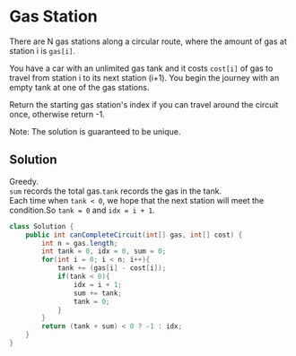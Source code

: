 # Gas Station
There are N gas stations along a circular route, where the amount of gas at station i is `gas[i]`.

You have a car with an unlimited gas tank and it costs `cost[i]` of gas to travel from station i to its next station (i+1). You begin the journey with an empty tank at one of the gas stations.

Return the starting gas station's index if you can travel around the circuit once, otherwise return -1.

Note:
The solution is guaranteed to be unique.
## Solution
Greedy.  
`sum` records the total gas.`tank` records the gas in the tank.  
Each time when `tank < 0`, we hope that the next station will meet the condition.So `tank = 0` and `idx = i + 1`.
```java
class Solution {
    public int canCompleteCircuit(int[] gas, int[] cost) {
        int n = gas.length;
        int tank = 0, idx = 0, sum = 0;
        for(int i = 0; i < n; i++){
            tank += (gas[i] - cost[i]);
            if(tank < 0){
                idx = i + 1;
                sum += tank;
                tank = 0;
            }
        }
        return (tank + sum) < 0 ? -1 : idx;
    }
}
```
